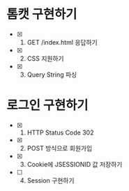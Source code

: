 # 톰캣 구현하기

- [x] 1. GET /index.html 응답하기
- [x] 2. CSS 지원하기
- [x] 3. Query String 파싱

# 로그인 구현하기

- [x] 1. HTTP Status Code 302
- [x] 2. POST 방식으로 회원가입
- [x] 3. Cookie에 JSESSIONID 값 저장하기
- [ ] 4. Session 구현하기
